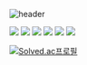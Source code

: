 ![header](https://capsule-render.vercel.app/api?type=waving&text=🍀+Seohyun+Yim's+Github+🍀&fontColor=ffffff&fontSize=25&animation=fadeIn&fontAlignY=30&section=header&color=auto)

<p>
  <img src="https://img.shields.io/badge/Python-3766AB?style=flat&logo=Python&logoColor=white"/>
  <img src="https://img.shields.io/badge/C++-00599C?style=flat&logo=Android&logoColor=white"/>
  <img src="https://img.shields.io/badge/Pytorch-EE4C2C?style=flat&logo=Pytorch&logoColor=white"/>
  <img src="https://img.shields.io/badge/TensorFlow-FF6F00?style=flat&logo=TensorFlow&logoColor=white"/>
  <img src="https://img.shields.io/badge/Arduino-00979D?style=flat&logo=Arduino&logoColor=white"/> 
  <img src="https://img.shields.io/badge/RPi-A22846?style=flat&logo=Raspberry-Pi&logoColor=white"/>
</p>

[![Solved.ac프로필](http://mazassumnida.wtf/api/v2/generate_badge?boj=yimsh)](https://solved.ac/yimsh)
